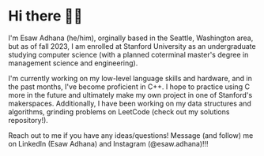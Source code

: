 # Hi there 👋🏿

I'm Esaw Adhana (he/him), orginally based in the Seattle, Washington area, but as of fall 2023, I am enrolled at Stanford University as an undergraduate studying computer science (with a planned coterminal master's degree in management science and engineering).

I'm currently working on my low-level language skills and hardware, and in the past months, I've become proficient in C++. I hope to practice using C more in the future and ultimately make my own project in one of Stanford's makerspaces. Additionally, I have been working on my data structures and algorithms, grinding problems on LeetCode (check out my solutions repository!).

Reach out to me if you have any ideas/questions! Message (and follow) me on LinkedIn (Esaw Adhana) and Instagram (@esaw.adhana)!!!
